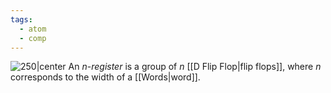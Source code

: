 ```yaml
---
tags:
  - atom
  - comp
---
```

![250|center](4-bit-register.excalidraw)
An $n$-*register* is a group of $n$ [[D Flip Flop|flip flops]], where $n$ corresponds to the width of a [[Words|word]].